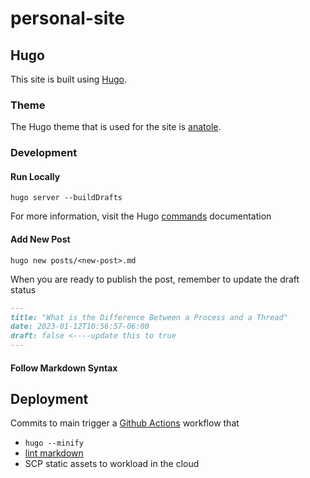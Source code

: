 # personal-site

## Hugo

This site is built using [Hugo].

### Theme

The Hugo theme that is used for the site is [anatole].

### Development

#### Run Locally

`hugo server --buildDrafts`

For more information, visit the Hugo [commands] documentation

#### Add New Post

`hugo new posts/<new-post>.md`

When you are ready to publish the post, remember to update the draft status

```md
---
title: "What is the Difference Between a Process and a Thread"
date: 2023-01-12T10:56:57-06:00
draft: false <----update this to true
---
```

#### Follow Markdown Syntax

## Deployment

Commits to main trigger a [Github Actions] workflow that

* `hugo --minify`
* [lint markdown]
* SCP static assets to workload in the cloud

[hugo]: https://gohugo.io/
[anatole]: https://github.com/lxndrblz/anatole/wiki/1%EF%B8%8F%E2%83%A3-Essential-Steps
[github actions]: https://docs.github.com/en/actions
[commands]: https://gohugo.io/commands/hugo/
[lint markdown]: https://github.com/DavidAnson/markdownlint/
